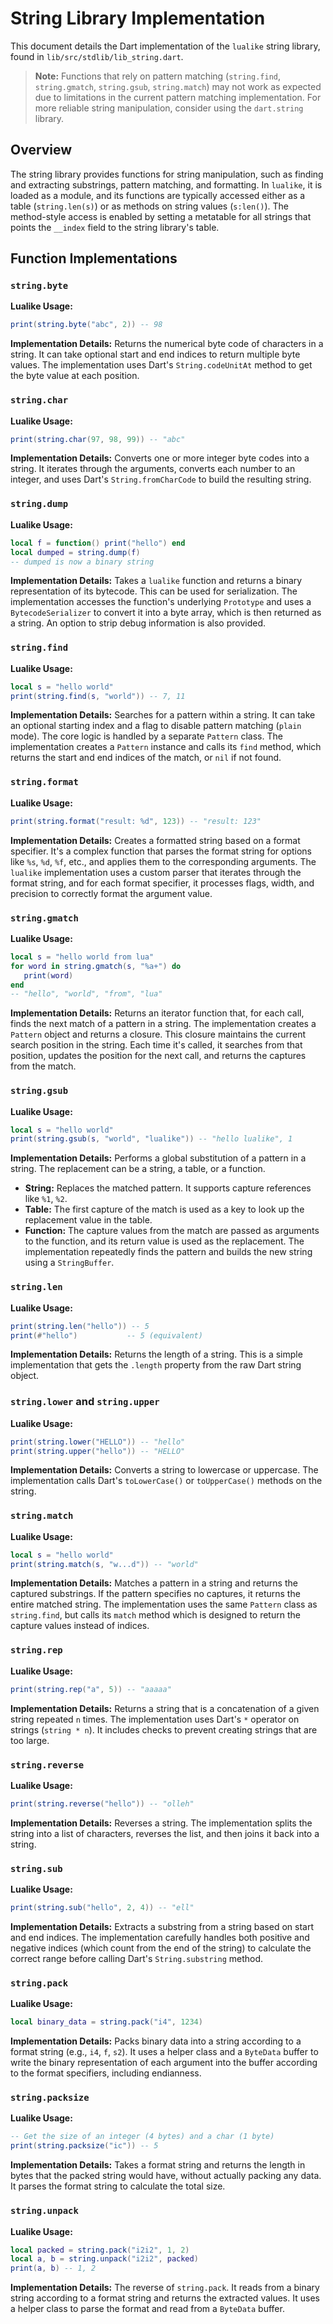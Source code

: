 # String Library Implementation

This document details the Dart implementation of the `lualike` string library, found in `lib/src/stdlib/lib_string.dart`.

> **Note:** Functions that rely on pattern matching (`string.find`, `string.gmatch`, `string.gsub`, `string.match`) may not work as expected due to limitations in the current pattern matching implementation. For more reliable string manipulation, consider using the `dart.string` library.

## Overview

The string library provides functions for string manipulation, such as finding and extracting substrings, pattern matching, and formatting. In `lualike`, it is loaded as a module, and its functions are typically accessed either as a table (`string.len(s)`) or as methods on string values (`s:len()`). The method-style access is enabled by setting a metatable for all strings that points the `__index` field to the string library's table.

## Function Implementations

### `string.byte`

**Lualike Usage:**
```lua
print(string.byte("abc", 2)) -- 98
```
**Implementation Details:**
Returns the numerical byte code of characters in a string. It can take optional start and end indices to return multiple byte values. The implementation uses Dart's `String.codeUnitAt` method to get the byte value at each position.

### `string.char`

**Lualike Usage:**
```lua
print(string.char(97, 98, 99)) -- "abc"
```
**Implementation Details:**
Converts one or more integer byte codes into a string. It iterates through the arguments, converts each number to an integer, and uses Dart's `String.fromCharCode` to build the resulting string.

### `string.dump`

**Lualike Usage:**
```lua
local f = function() print("hello") end
local dumped = string.dump(f)
-- dumped is now a binary string
```
**Implementation Details:**
Takes a `lualike` function and returns a binary representation of its bytecode. This can be used for serialization. The implementation accesses the function's underlying `Prototype` and uses a `BytecodeSerializer` to convert it into a byte array, which is then returned as a string. An option to strip debug information is also provided.

### `string.find`

**Lualike Usage:**
```lua
local s = "hello world"
print(string.find(s, "world")) -- 7, 11
```
**Implementation Details:**
Searches for a pattern within a string. It can take an optional starting index and a flag to disable pattern matching (`plain` mode). The core logic is handled by a separate `Pattern` class. The implementation creates a `Pattern` instance and calls its `find` method, which returns the start and end indices of the match, or `nil` if not found.

### `string.format`

**Lualike Usage:**
```lua
print(string.format("result: %d", 123)) -- "result: 123"
```
**Implementation Details:**
Creates a formatted string based on a format specifier. It's a complex function that parses the format string for options like `%s`, `%d`, `%f`, etc., and applies them to the corresponding arguments. The `lualike` implementation uses a custom parser that iterates through the format string, and for each format specifier, it processes flags, width, and precision to correctly format the argument value.

### `string.gmatch`

**Lualike Usage:**
```lua
local s = "hello world from lua"
for word in string.gmatch(s, "%a+") do
   print(word)
end
-- "hello", "world", "from", "lua"
```
**Implementation Details:**
Returns an iterator function that, for each call, finds the next match of a pattern in a string. The implementation creates a `Pattern` object and returns a closure. This closure maintains the current search position in the string. Each time it's called, it searches from that position, updates the position for the next call, and returns the captures from the match.

### `string.gsub`

**Lualike Usage:**
```lua
local s = "hello world"
print(string.gsub(s, "world", "lualike")) -- "hello lualike", 1
```
**Implementation Details:**
Performs a global substitution of a pattern in a string. The replacement can be a string, a table, or a function.
- **String:** Replaces the matched pattern. It supports capture references like `%1`, `%2`.
- **Table:** The first capture of the match is used as a key to look up the replacement value in the table.
- **Function:** The capture values from the match are passed as arguments to the function, and its return value is used as the replacement.
The implementation repeatedly finds the pattern and builds the new string using a `StringBuffer`.

### `string.len`

**Lualike Usage:**
```lua
print(string.len("hello")) -- 5
print(#"hello")           -- 5 (equivalent)
```
**Implementation Details:**
Returns the length of a string. This is a simple implementation that gets the `.length` property from the raw Dart string object.

### `string.lower` and `string.upper`

**Lualike Usage:**
```lua
print(string.lower("HELLO")) -- "hello"
print(string.upper("hello")) -- "HELLO"
```
**Implementation Details:**
Converts a string to lowercase or uppercase. The implementation calls Dart's `toLowerCase()` or `toUpperCase()` methods on the string.

### `string.match`

**Lualike Usage:**
```lua
local s = "hello world"
print(string.match(s, "w...d")) -- "world"
```
**Implementation Details:**
Matches a pattern in a string and returns the captured substrings. If the pattern specifies no captures, it returns the entire matched string. The implementation uses the same `Pattern` class as `string.find`, but calls its `match` method which is designed to return the capture values instead of indices.

### `string.rep`

**Lualike Usage:**
```lua
print(string.rep("a", 5)) -- "aaaaa"
```
**Implementation Details:**
Returns a string that is a concatenation of a given string repeated `n` times. The implementation uses Dart's `*` operator on strings (`string * n`). It includes checks to prevent creating strings that are too large.

### `string.reverse`

**Lualike Usage:**
```lua
print(string.reverse("hello")) -- "olleh"
```
**Implementation Details:**
Reverses a string. The implementation splits the string into a list of characters, reverses the list, and then joins it back into a string.

### `string.sub`

**Lualike Usage:**
```lua
print(string.sub("hello", 2, 4)) -- "ell"
```
**Implementation Details:**
Extracts a substring from a string based on start and end indices. The implementation carefully handles both positive and negative indices (which count from the end of the string) to calculate the correct range before calling Dart's `String.substring` method.

### `string.pack`

**Lualike Usage:**
```lua
local binary_data = string.pack("i4", 1234)
```
**Implementation Details:**
Packs binary data into a string according to a format string (e.g., `i4`, `f`, `s2`). It uses a helper class and a `ByteData` buffer to write the binary representation of each argument into the buffer according to the format specifiers, including endianness.

### `string.packsize`

**Lualike Usage:**
```lua
-- Get the size of an integer (4 bytes) and a char (1 byte)
print(string.packsize("ic")) -- 5
```
**Implementation Details:**
Takes a format string and returns the length in bytes that the packed string would have, without actually packing any data. It parses the format string to calculate the total size.

### `string.unpack`

**Lualike Usage:**
```lua
local packed = string.pack("i2i2", 1, 2)
local a, b = string.unpack("i2i2", packed)
print(a, b) -- 1, 2
```
**Implementation Details:**
The reverse of `string.pack`. It reads from a binary string according to a format string and returns the extracted values. It uses a helper class to parse the format and read from a `ByteData` buffer.